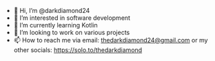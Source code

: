 - 👋 Hi, I’m @darkdiamond24
- 👀 I’m interested in software development
- 🌱 I’m currently learning Kotlin
- 💞️ I’m looking to work on various projects
- 📫 How to reach me via email: thedarkdiamond24@gmail.com or my other socials: https://solo.to/thedarkdiamond

<!---
darkdiamond24/darkdiamond24 is a ✨ special ✨ repository because its `README.md` (this file) appears on your GitHub profile.
You can click the Preview link to take a look at your changes.
--->
